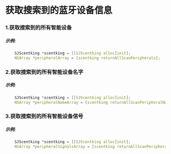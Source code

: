 # 获取搜索到的蓝牙设备信息

### 1.获取搜索到的所有智能设备
##### 示例:

```c
    SJScentking *scentking = [[SJScentking alloc]init];
    NSArray *peripheralArray = [scentking returnAllScanPeripherals];
```

### 2.获取搜索到的所有智能设备名字
##### 示例:

```c
    SJScentking *scentking = [[SJScentking alloc]init];
    NSArray *peripheralNameArray = [scentking returnAllScanPeripheralNames];
```

### 3.获取搜索到的所有智能设备信号
##### 示例:

```c
    SJScentking *scentking = [[SJScentking alloc]init];
    NSArray *peripheralSignalsArray = [scentking returnAllScanPeripheralSignals];
```
